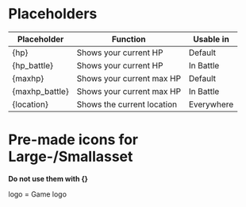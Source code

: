 # Placeholders
|Placeholder|Function|Usable in|
|--|--|--|
|{hp}|Shows your current HP|Default|
|{hp_battle}|Shows your current HP|In Battle|
|{maxhp}|Shows your current max HP|Default|
|{maxhp_battle}|Shows your current max HP|In Battle|
|{location}|Shows the current location|Everywhere|

# Pre-made icons for Large-/Smallasset
**Do not use them with {}**    

logo = Game logo